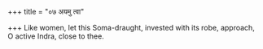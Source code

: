 +++
title = "०७ अयमु त्वा"

+++
Like women, let this Soma-draught, invested with its robe, approach,  
     O active Indra, close to thee.